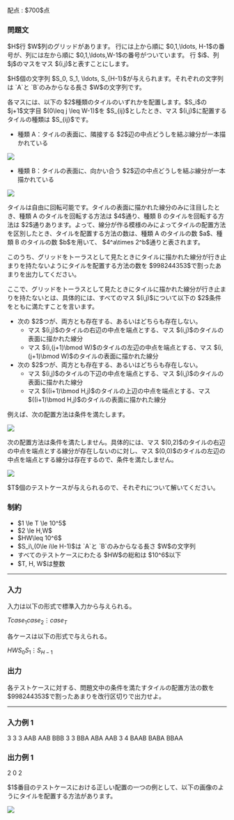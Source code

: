
<div>

<span>

<span>

<p>
配点 : $700$点
</p>

<div>

<section>

### **問題文**

<p>
$H$行 $W$列のグリッドがあります。
行には上から順に $0,1,\ldots, H-1$の番号が、列には左から順に $0,1,\ldots,W-1$の番号がついています。
行 $i$、列 $j$のマスをマス $(i,j)$と表すことにします。
</p>

<p>
$H$個の文字列 $S_0, S_1, \ldots, S_{H-1}$が与えられます。それぞれの文字列は `A`と `B`のみからなる長さ $W$の文字列です。
</p>

<p>
各マスには、以下の $2$種類のタイルのいずれかを配置します。$S_i$の $j+1$文字目 $(0\leq j \leq W-1)$を $S_{ij}$としたとき、マス $(i,j)$に配置するタイルの種類は $S_{ij}$です。
</p>

<ul>

<li>
種類 A：タイルの表面に、隣接する $2$辺の中点どうしを結ぶ線分が一本描かれている
</li>

</ul>

<p>

<img src="https://img.atcoder.jp/arc196/A.png">

</img>

</p>

<ul>

<li>
種類 B：タイルの表面に、向かい合う $2$辺の中点どうしを結ぶ線分が一本描かれている
</li>

</ul>

<p>

<img src="https://img.atcoder.jp/arc196/B.png">

</img>

</p>

<p>
タイルは自由に回転可能です。タイルの表面に描かれた線分のみに注目したとき、種類 A のタイルを回転する方法は $4$通り、種類 B のタイルを回転する方法は $2$通りあります。よって、線分が作る模様のみによってタイルの配置方法を区別したとき、タイルを配置する方法の数は、種類 A のタイルの数 $a$、種類 B のタイルの数 $b$を用いて、
$4^a\times 2^b$通りと表されます。
</p>

<p>
このうち、グリッドをトーラスとして見たときにタイルに描かれた線分が行き止まりを持たないようにタイルを配置する方法の数を $998244353$で割ったあまりを出力してください。
</p>

<p>
ここで、グリッドをトーラスとして見たときにタイルに描かれた線分が行き止まりを持たないとは、具体的には、すべてのマス $(i,j)$について以下の $2$条件をともに満たすことを言います。
</p>

<ul>

<li>
次の $2$つが、両方とも存在する、あるいはどちらも存在しない。
<ul>

<li>
マス $(i,j)$のタイルの右辺の中点を端点とする、マス $(i,j)$のタイルの表面に描かれた線分
</li>

<li>
マス $(i,(j+1)\bmod W)$のタイルの左辺の中点を端点とする、マス $(i,(j+1)\bmod W)$のタイルの表面に描かれた線分
</li>

</ul>

</li>

<li>
次の $2$つが、両方とも存在する、あるいはどちらも存在しない。
<ul>

<li>
マス $(i,j)$のタイルの下辺の中点を端点とする、マス $(i,j)$のタイルの表面に描かれた線分
</li>

<li>
マス $((i+1)\bmod H,j)$のタイルの上辺の中点を端点とする、マス $((i+1)\bmod H,j)$のタイルの表面に描かれた線分
</li>

</ul>

</li>

</ul>

<p>
例えば、次の配置方法は条件を満たします。
</p>

<p>

<img src="https://img.atcoder.jp/arc196/ok.png">

</img>

</p>

<p>
次の配置方法は条件を満たしません。具体的には、マス $(0,2)$のタイルの右辺の中点を端点とする線分が存在しないのに対し、マス $(0,0)$のタイルの左辺の中点を端点とする線分は存在するので、条件を満たしません。
</p>

<p>

<img src="https://img.atcoder.jp/arc196/ng.png">

</img>

</p>

<p>
$T$個のテストケースが与えられるので、それぞれについて解いてください。
</p>

</section>

</div>

<div>

<section>

### **制約**

<ul>

<li>
$1 \le T \le 10^5$
</li>

<li>
$2 \le H,W$
</li>

<li>
$HW\leq 10^6$
</li>

<li>
$S_i\,(0\le i\le H-1)$は `A`と `B`のみからなる長さ $W$の文字列
</li>

<li>
すべてのテストケースにわたる $HW$の総和は $10^6$以下
</li>

<li>
$T, H, W$は整数
</li>

</ul>

</section>

</div>

---

<div>

<div>

<section>

### **入力**

<p>
入力は以下の形式で標準入力から与えられる。
</p>

<div>

$T$$case_1$$case_2$$\vdots$$case_T$
</div>

<p>
各ケースは以下の形式で与えられる。
</p>

<div>

$H$$W$$S_0$$S_1$$\vdots$$S_{H-1}$
</div>

</section>

</div>

<div>

<section>

### **出力**

<p>
各テストケースに対する、問題文中の条件を満たすタイルの配置方法の数を $998244353$で割ったあまりを改行区切りで出力せよ。
</p>

</section>

</div>

</div>

---

<div>

<section>

### **入力例 1**

<div>

3
3 3
AAB
AAB
BBB
3 3
BBA
ABA
AAB
3 4
BAAB
BABA
BBAA

</div>

</section>

</div>

<div>

<section>

### **出力例 1**

<div>

2
0
2

</div>

<p>
$1$番目のテストケースにおける正しい配置の一つの例として、以下の画像のようにタイルを配置する方法があります。
</p>

<p>

<img src="https://img.atcoder.jp/arc196/sample.png">

</img>

</p>

</section>

</div>

</span>

</span>

</div>
